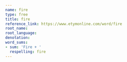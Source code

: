 ```yaml
---
name: fire
type: free
title: fire
reference_link: https://www.etymonline.com/word/fire
root_name: 
root_language: 
denotation: 
word_sums:
- sum: 'Fire + '
  respelling: fire
---
```

